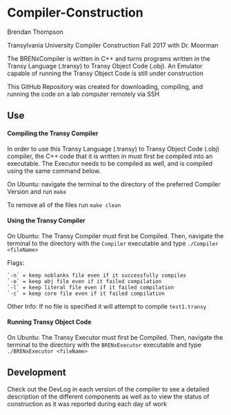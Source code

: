 # Compiler-Construction

Brendan Thompson

Transylvania University	Compiler Construction Fall 2017 with Dr. Moorman

The BRENxCompiler is written in C++ and turns programs written in the Transy Language (.transy) to Transy Object Code (.obj). An Emulator capable of running the Transy Object Code is still under construction

This GitHub Repository was created for downloading, compiling, and running the code on a lab computer remotely via SSH

## Use

#### Compiling the Transy Compiler

In order to use this Transy Language (.transy) to Transy Object Code (.obj) compiler, the C++ code that it is written in must first be compiled into an executable. The Executor needs to be compiled as well, and is compiled using the same command below.

On Ubuntu: navigate the terminal to the directory of the preferred Compiler Version and run `make`

To remove all of the files run `make clean`

#### Using the Transy Compiler

On Ubuntu: The Transy Compiler must first be Compiled. Then, navigate the terminal to the directory with the `Compiler` executable and type `./Compiler <fileName>`

Flags:

	`-n` = keep noblanks file even if it successfully compiles
	`-o` = keep obj file even if it failed compilation
	`-l` = keep literal file even if it failed compilation
	`-c` = keep core file even if it failed compilation

Other Info:
	If no file is specified it will attempt to compile `test1.transy`

#### Running Transy Object Code

On Ubuntu: The Transy Executor must first be Compiled. Then, navigate the terminal to the directory with the `BRENxExecutor` executable and type `./BRENxExecutor <fileName>`

## Development

Check out the DevLog in each version of the compiler to see a detailed description of the different components as well as to view the status of construction as it was reported during each day of work
